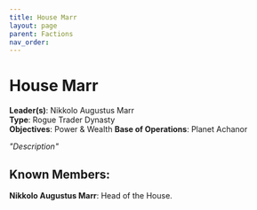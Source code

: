 ```yaml
---
title: House Marr
layout: page
parent: Factions
nav_order: 
---
```

# House Marr  

**Leader(s)**: Nikkolo Augustus Marr  
**Type**: Rogue Trader Dynasty  
**Objectives**: Power & Wealth
**Base of Operations**: Planet Achanor

*"Description"*

## Known Members:  
**Nikkolo Augustus Marr**: Head of the House.